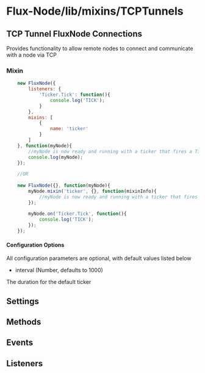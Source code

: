 Flux-Node/lib/mixins/TCPTunnels
=========

TCP Tunnel FluxNode Connections
---------
Provides functionality to allow remote nodes to connect and communicate with a node via TCP


### Mixin

```javascript
	new FluxNode({
		listeners: {
			'Ticker.Tick': function(){
				console.log('TICK');
			}
		},
		mixins: [
			{
				name: 'ticker'
			}
		]
	}, function(myNode){
		//myNode is now ready and running with a ticker that fires a Ticker.Tick event every 1 second
		console.log(myNode);
	});
	
	//OR
	
	new FluxNode({}, function(myNode){
		myNode.mixin('ticker', {}, function(mixinInfo){
			//myNode is now ready and running with a ticker that fires a Ticker.Tick event every 1 second
		});
		
		myNode.on('Ticker.Tick', function(){
			console.log('TICK');
		});
	});
```

#### Configuration Options

All configuration parameters are optional, with default values listed below

* interval (Number, defaults to 1000) 

The duration for the default ticker

## Settings

## Methods

## Events

## Listeners
